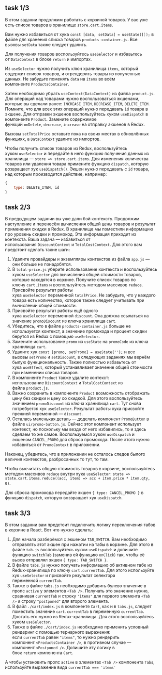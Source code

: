 ## task 1/3

В этом задании продолжим работать с корзиной товаров. У вас уже есть список товаров в хранилище `store.cart.items`.

Вам нужно избавиться от хука `const [data, setData] = useState([]);` в файле для хранения списка товаров `products-container.js`. Все вызовы `setData` также следует удалить.

Для получения товаров воспользуйтесь `useSelector` и избавьтесь от `DataContext` в блоке `return` и импортах.

Из `useSelector` нужно получить ключ хранилища `items`, который содержит список товаров, и отрендерить товары из полученных данных. Не забудьте поменять `data` на `items` во всём компоненте `ProductsContainer`.

Затем необходимо убрать `useContext(DataContext)` из файла `product.js`. Для операций над товарами нужно воспользоваться экшенами, которые вы сделали ранее: `INCREASE_ITEM`, `DECREASE_ITEM`, `DELETE_ITEM`. Помните, что для всех этих операций нужно передавать `id` товара в экшене. Для отправки экшенов воспользуйтесь хуком `useDispatch` в компоненте `Product`. Замените содержимое функций `onDelete`, `decrease`, `increase` на отправку экшенов в Redux.

Вызовы `setTotalPrice` оставьте пока на своих местах в обновлённых функциях, а `DataContext` удалите из импортов.

Чтобы получить список товаров из Redux, воспользуйтесь хуком `useSelector` и передайте в него функцию получения данных из хранилища — `store => store.cart.items`. Для изменения количества товаров или удаления товара примените функцию `dispatch`, которую возвращает хук `useDispatch()`. Экшен нужно передавать с `id` товара, над которым производится действие, например:

```jsx
{
    type: DELETE_ITEM, id
}
```

## task 2/3

В предыдущем задании вы уже дали бой контексту. Продолжим наступление и перенесём вычисления общей цены товаров и результат применения скидки в Redux. В хранилище мы поместили информацию про уровень скидки и промокод. Эта информация приходит из контекста. Ваша задача — избавиться от использования `DiscountContext` и `TotalCostContext`. Для этого вам предстоит сделать такие шаги:

1. Удалите провайдеры и экземпляры контекстов из файла `app.js` — они больше не понадобятся.
2. В `total-price.js` уберите использование контекста и воспользуйтесь хуком `useSelector` для вычисления общей стоимости товаров, которые находятся в корзине. Получите список товаров по ключу `cart.items` и воспользуйтесь методом массивов `reduce`. Присвойте результат работы хука `useSelector` переменной `totalPrice`. Не забудьте, что у каждого товара есть количество, которое также следует учитывать при вычислении общей стоимости.
3. Присвойте результат работы ещё одного хука `useSelector` переменной `discount`. Она должна ссылаться на значение `promoDiscount` из ключа хранилища `cart`.
4. Убедитесь, что в файле `products-container.js` больше не используется контекст, а значение промокода и процент скидки берутся из Redux с помощью `useSelector`.
5. Замените использование `promo` из `useState` на `promoCode` из ключа хранилища `cart`.
6. Удалите хук `const [promo, setPromo] = useState('');` и все вызовы `setPromo` и `setDiscount`, в следующих заданиях мы вернём былую функциональность. Также полностью избавьтесь от хука `useEffect`, который устанавливает значение общей стоимости при изменении списка товаров.
7. В компоненте `Product` также удалите контекст: использование `DiscountContext` и `TotalCostContext` из файла `product.js`.
8. Важно сохранить в компоненте `Product` возможность отображать цену без скидки и цену со скидкой. Для этого воспользуйтесь значением `promoDiscount` из ключа хранилища `cart`. Тут снова потребуется хук `useSelector`. Результат работы хука присвойте прежней переменной — `discount`.
9. Осталась маленькая деталь — доделать компонент `PromoButton` в файле `ui/promo-button.js`. Сейчас этот компонент использует контекст, но поскольку мы везде от него избавились, то и здесь сделаем то же самое. Воспользуемся хуком `useDispatсh` и экшеном `CANCEL_PROMO` для сброса промокода. После этого нужно избавиться от `PromoContext` в приложении.

Наконец, убедитесь, что в приложении не осталось следов былого величия контекстов, разбросанных то тут, то там.

Чтобы высчитать общую стоимость товаров в корзине, воспользуйтесь методом массивов `reduce` внутри хука `useSelector`: `state => state.cart.items.reduce((acc, item) => acc + item.price * item.qty, 0)`.

Для сброса промокода передайте экшен `{ type: CANCEL_PROMO }` в функцию `dispatch`, которую возвращает хук `useDispatch`.

## task 3/3

В этом задании вам предстоит подключить логику переключения табов в корзине в React. Вот что нужно сделать:

1. Для начала разберёмся с экшеном `TAB_SWITCH`. Вам необходимо отправлять этот экшен при нажатии на табы в корзине. Для этого в файле `tab.js` воспользуйтесь хуком `useDispatch` и допишите функцию `switchTab` (заменив ей функцию `onClick`) так, чтобы её вызов отправлял экшен `{ type: TAB_SWITCH }`.
2. В файле `tabs.js` нужно получать информацию об активном табе из Redux-хранилища по ключу `cart.currentTab`. Для этого используйте хук `useSelector` и присвойте результат селектора переменной `currentTab`.
3. Также в файле `tabs.js` необходимо добавить булево значение в пропс `active` у элементов `<Tab />`. Получать это значение нужно, сравнивая `currentTab` и строку `"items"` для первого элемента `<Tab />` и строку `"postponed"` для второго элемента.
4. В файл `./cart/index.js` в компоненте `Cart`, как и в `tabs.js`, следует поместить значение `cart.currentTab` в переменную `currentTab`. Достать его нужно из Redux-хранилища. Для этого воспользуйтесь хуком `useSelector`.
5. Также в файле `./cart/index.js` необходимо применить условный рендеринг с помощью тернарного выражения: если `currentTab` равен `"items"`, то нужно рендерить компонент `<ProductsContainer />`, в противном случае — компонент `<Postponed />`. Допишите эту логику в блок `return` компонента `Cart`.

А чтобы установить пропс `active` в элементах `<Tab />` компонента `Tabs`, используйте выражение вида `currentTab === 'items'`
